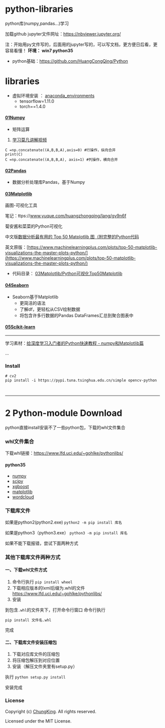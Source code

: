 # python-libraries

python库(numpy,pandas...)学习

加载github jupyter文件网址：https://nbviewer.jupyter.org/

注：开始用py文件写的，后面用的jupyter写的，可以写文档，更方便日后看，更容易看懂！
**环境： win7 python35**

* python基础：https://github.com/HuangCongQing/Python

# libraries

* 虚拟环境安装 ： [anaconda_environments](anaconda_environments)
  * tensorflow=1.11.0
  * torch==1.4.0

#### [01Numpy](./01Numpy)

* 矩阵运算

1. [学习莫凡讲解视频](https://www.bilibili.com/video/av16378934/)

```
C =np.concatenate((A,B,B,A),axis=0) #行操作，纵向合并
print(C)
C =np.concatenate((A,B,B,A), axis=1) #列操作，横向合并
```

#### [02Pandas](./02Pandas)

* 数据分析处理库Pandas，基于Numpy

#### [03Matplotlib](./03Matplotlib)

画图-可视化工具

笔记：ttps://www.yuque.com/huangzhongqing/lang/gv9n6f

菊安酱和菜菜的Python可视化

中文版[数据分析最有用的 Top 50 Matplotlib 图（附完整的Python代码](https://cloud.tencent.com/developer/article/1535159#:~:text=%E6%95%B0%E6%8D%AE%E5%88%86%E6%9E%90%E6%9C%80%E6%9C%89%E7%94%A8%E7%9A%84%20Top%2050%20Matplotlib%20%E5%9B%BE%EF%BC%88%E9%99%84%E5%AE%8C%E6%95%B4%E7%9A%84Python%E4%BB%A3%E7%A0%81%EF%BC%89%20%28%E4%B8%8A%29%201%201.%E5%85%B3%E8%81%94,6%206.%E5%8F%98%E5%8C%96%207%207.%E5%88%86%E7%BB%84%208%201.%E6%95%A3%E7%82%B9%E5%9B%BE%209%202.%E5%B8%A6%E8%BE%B9%E7%95%8C%E7%9A%84%E6%B0%94%E6%B3%A1%E5%9B%BE.)

英文原版：[https://www.machinelearningplus.com/plots/top-50-matplotlib-visualizations-the-master-plots-python/](https://www.machinelearningplus.com/plots/top-50-matplotlib-visualizations-the-master-plots-python/)

* 代码目录： [03Matplotlib/Python可视化Top50Matplotlib](03Matplotlib/Python可视化Top50Matplotlib)

#### [04Seaborn](./04Seaborn)

* Seaborn基于Matplotlib
  * 更简洁的语法
  * 了解df，更轻松从CSV绘制数据
  * 将包含许多行数据的Pandas DataFrames汇总到聚合图表中

#### [05Scikit-learn](./05Scikit-learn)

---

学习素材：[给深度学习入门者的Python快速教程 - numpy和Matplotlib篇](https://zhuanlan.zhihu.com/p/24309547)

...

### Install

```
# cv2
pip install -i https://pypi.tuna.tsinghua.edu.cn/simple opencv-python



````

---

# 2 Python-module Download

python直接install安装不了一些python包，下载的whl文件集合

### whl文件集合

下载whl链接：https://www.lfd.uci.edu/~gohlke/pythonlibs/

#### python35

* [numpy](./python3/numpy-1.13.3+mkl-cp35-cp35m-win_amd64.whl)
* [scipy](./python3/scipy-1.0.0rc1-cp35-cp35m-win_amd64.whl)
* [xgboost](./python3/xgboost-0.6-cp35-cp35m-win_amd64.whl)
* [matplotlib](./python3/matplotlib-1.5.0-cp35-none-win_amd64.whl)
* [wordcloud](./python3/wordcloud-1.4.1-cp35-cp35m-win_amd64.whl)

### 下载库文件

如果是python2(python2.exe)
`python2 -m pip install 库名`

如果是python3（python3.exe）
`python3 -m pip install 库名`

如果不能下载报错，尝试下面两种方式

### 其他下载库文件两种方式

#### 一、下载whl文件方式

1. 命令行执行
   `pip install wheel `
2. 下载相应版本的lxml后缀为.whl的文件
   https://www.lfd.uci.edu/~gohlke/pythonlibs/
3. 安装

到包含`.whl`的文件夹下，打开命令行窗口
命令行执行

`pip install 文件名.whl`

完成

#### 二、下载库文件安装压缩包

1. 下载对应库文件的压缩包
2. 将压缩包解压到对应位置
3. 安装（解压文件夹里有setup.py）

执行
`python setup.py install`

安装完成

### License

Copyright (c) [ChungKing](https://github.com/HuangCongQing). All rights reserved.

Licensed under the MIT License.
